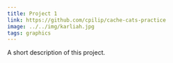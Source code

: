 ```yaml
---
title: Project 1
link: https://github.com/cpilip/cache-cats-practice
image: ../../img/karliah.jpg
tags: graphics
---
```


A short description of this project.
